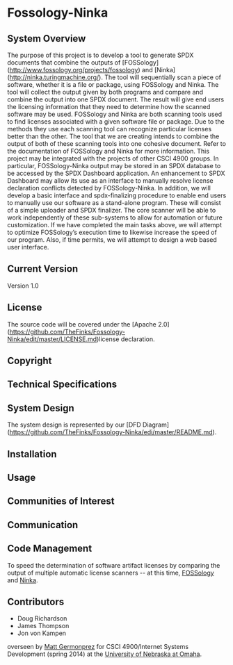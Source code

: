 Fossology-Ninka
===============

System Overview
------------
The purpose of this project is to develop a tool to generate SPDX documents that combine the outputs of [FOSSology] (http://www.fossology.org/projects/fossology) and [Ninka] (http://ninka.turingmachine.org/). The tool will sequentially scan a piece of software, whether it is a file or package, using FOSSology and Ninka. The tool will collect the output given by both programs and compare and combine the output into one SPDX document. The result will give end users the licensing information that they need to determine how the scanned software may be used.
FOSSology and Ninka are both scanning tools used to find licenses associated with a given software file or package.  Due to the methods they use each scanning tool can recognize particular licenses better than the other.  The tool that we are creating intends to combine the output of both of these scanning tools into one cohesive document.  Refer to the documentation of FOSSology and Ninka for more information.
This project may be integrated with the projects of other CSCI 4900 groups. In particular, FOSSology-Ninka output may be stored in an SPDX database to be accessed by the SPDX Dashboard application. An enhancement to SPDX Dashboard may allow its use as an interface to manually resolve license declaration conflicts detected by FOSSology-Ninka.
In addition, we will develop a basic interface and spdx-finalizing procedure to enable end users to manually use our software as a stand-alone program.  These will consist of a simple uploader and SPDX finalizer.  The core scanner will be able to work independently of these sub-systems to allow for automation or future customization.
If we have completed the main tasks above, we will attempt to optimize FOSSology’s execution time to likewise increase the speed of our program. Also, if time permits, we will attempt to design a web based user interface.

Current Version
---------------
Version 1.0

License
-------
The source code will be covered under the [Apache 2.0] (https://github.com/TheFinks/Fossology-Ninka/edit/master/LICENSE.md)license declaration.

Copyright
---------

Technical Specifications
------------------------

System Design
-------------
The system design is represented by our [DFD Diagram] (https://github.com/TheFinks/Fossology-Ninka/edi/master/README.md).

Installation
------------

Usage
-----

Communities of Interest
-----------------------
Communication 
-------------
Code Management
---------------



To speed the determination of software artifact licenses by comparing the output of multiple automatic license scanners -- at this time, [FOSSology](http://www.fossology.org/projects/fossology) and [Ninka](http://ninka.turingmachine.org/).

Contributors
------------
* Doug Richardson
* James Thompson
* Jon von Kampen

overseen by [Matt Germonprez](http://myweb.unomaha.edu/~mgermonprez/vita.html) for CSCI 4900/Internet Systems Development (spring 2014) at the [University of Nebraska at Omaha](http://www.unomaha.edu).
